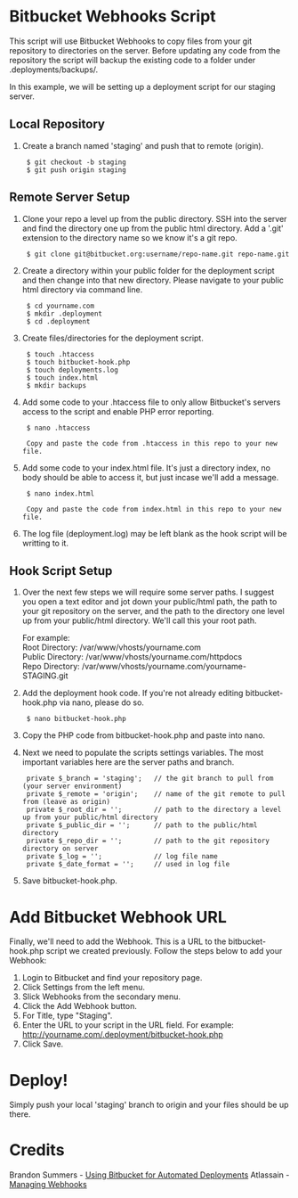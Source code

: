 # Bitbucket Webhooks Script

This script will use Bitbucket Webhooks to copy files from your git repository to directories on the server. Before updating any code from the repository the script will backup the existing code to a folder under .deployments/backups/.

In this example, we will be setting up a deployment script for our staging server.

## Local Repository

1. Create a branch named 'staging' and push that to remote (origin).

        $ git checkout -b staging
        $ git push origin staging

## Remote Server Setup

1. Clone your repo a level up from the public directory. SSH into the server and find the directory one up from the public html directory. Add a '.git' extension to the directory name so we know it's a git repo.

        $ git clone git@bitbucket.org:username/repo-name.git repo-name.git

2. Create a directory within your public folder for the deployment script and then change into that new directory. Please navigate to your public html directory via command line.
        
        $ cd yourname.com
        $ mkdir .deployment
        $ cd .deployment

3. Create files/directories for the deployment script.

        $ touch .htaccess
        $ touch bitbucket-hook.php
        $ touch deployments.log
        $ touch index.html
        $ mkdir backups

4. Add some code to your .htaccess file to only allow Bitbucket's servers access to the script and enable PHP error reporting.

        $ nano .htaccess

        Copy and paste the code from .htaccess in this repo to your new file.


5. Add some code to your index.html file. It's just a directory index, no body should be able to access it, but just incase we'll add a message.

        $ nano index.html

        Copy and paste the code from index.html in this repo to your new file.

6. The log file (deployment.log) may be left blank as the hook script will be writting to it.

## Hook Script Setup

1. Over the next few steps we will require some server paths. I suggest you open a text editor and jot down your public/html path, the path to your git repository on the server, and the path to the directory one level up from your public/html directory. We'll call this your root path.

	For example:  
	Root Directory: /var/www/vhosts/yourname.com  
	Public Directory: /var/www/vhosts/yourname.com/httpdocs  
	Repo Directory: /var/www/vhosts/yourname.com/yourname-STAGING.git  

2. Add the deployment hook code. If you're not already editing bitbucket-hook.php via nano, please do so.

		$ nano bitbucket-hook.php

3. Copy the PHP code from bitbucket-hook.php and paste into nano.

4. Next we need to populate the scripts settings variables. The most important variables here are the server paths and branch.

		private $_branch = 'staging';   // the git branch to pull from (your server environment)
		private $_remote = 'origin';    // name of the git remote to pull from (leave as origin)
		private $_root_dir = '';        // path to the directory a level up from your public/html directory
		private $_public_dir = '';      // path to the public/html directory
		private $_repo_dir = '';        // path to the git repository directory on server
		private $_log = '';             // log file name
		private $_date_format = '';     // used in log file

5. Save bitbucket-hook.php.

# Add Bitbucket Webhook URL

Finally, we'll need to add the Webhook. This is a URL to the bitbucket-hook.php script we created previously. Follow the steps below to add your Webhook:

1. Login to Bitbucket and find your repository page.
2. Click Settings from the left menu.
3. Slick Webhooks from the secondary menu.
4. Click the Add Webhook button.
5. For Title, type "Staging".
6. Enter the URL to your script in the URL field. For example: http://yourname.com/.deployment/bitbucket-hook.php
7. Click Save.

# Deploy!

Simply push your local 'staging' branch to origin and your files should be up there.

# Credits

Brandon Summers - [Using Bitbucket for Automated Deployments](http://brandonsummers.name/blog/2012/02/10/using-bitbucket-for-automated-deployments/)
Atlassain - [Managing Webhooks](https://confluence.atlassian.com/bitbucket/manage-webhooks-735643732.html)




































